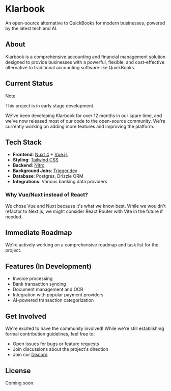 # Klarbook

An open-source alternative to QuickBooks for modern businesses, powered by the latest tech and AI.

## About

Klarbook is a comprehensive accounting and financial management solution designed to provide businesses with a powerful, flexible, and cost-effective alternative to traditional accounting software like QuickBooks.

## Current Status

> [!NOTE]
> This project is in early stage development.

We've been developing Klarbook for over 12 months in our spare time, and we've now released most of our code to the open-source community. We're currently working on adding more features and improving the platform.

## Tech Stack

- **Frontend**: [Nuxt 4](https://nuxt.com/) + [Vue.js](https://vuejs.org/)
- **Styling**: [Tailwind CSS](https://tailwindcss.com/)
- **Backend**: [Nitro](https://nitro.unjs.io/)
- **Background Jobs**: [Trigger.dev](https://trigger.dev/)
- **Database**: Postgres, Drizzle ORM
- **Integrations**: Various banking data providers

### Why Vue/Nuxt instead of React?

We chose Vue and Nuxt because it's what we know best. While we wouldn't refactor to Next.js, we might consider React Router with Vite in the future if needed.

## Immediate Roadmap

We're actively working on a comprehensive roadmap and task list for the project.

## Features (In Development)

- Invoice processing
- Bank transaction syncing
- Document management and OCR
- Integration with popular payment providers
- AI-powered transaction categorization

## Get Involved

We're excited to have the community involved! While we're still establishing formal contribution guidelines, feel free to:

- Open issues for bugs or feature requests
- Join discussions about the project's direction
- Join our [Discord](https://discord.gg/Kg56f7u2eW)

## License

Coming soon.
